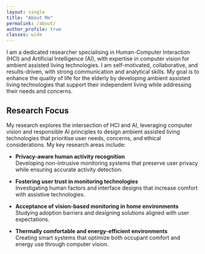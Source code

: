 ```yaml
---
layout: single
title: "About Me"
permalink: /about/
author_profile: true
classes: wide
---
```


<div class="page__content">

I am a dedicated researcher specialising in Human-Computer Interaction (HCI) and Artificial Intelligence (AI), with expertise in computer vision for ambient assisted living technologies. I am self-motivated, collaborative, and results-driven, with strong communication and analytical skills. My goal is to enhance the quality of life for the elderly by developing ambient assisted living technologies that support their independent living while addressing their needs and concerns.

## Research Focus

My research explores the intersection of HCI and AI, leveraging computer vision and responsible AI principles to design ambient assisted living technologies that prioritise user needs, concerns, and ethical considerations. My key research areas include:

- **Privacy-aware human activity recognition**  
  Developing non-intrusive monitoring systems that preserve user privacy while ensuring accurate activity detection.

- **Fostering user trust in monitoring technologies**  
  Investigating human factors and interface designs that increase comfort with assistive technologies.

- **Acceptance of vision-based monitoring in home environments**  
  Studying adoption barriers and designing solutions aligned with user expectations.

- **Thermally comfortable and energy-efficient environments**  
  Creating smart systems that optimize both occupant comfort and energy use through computer vision.

</div>
